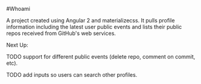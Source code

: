#Whoami

A project created using Angular 2 and materializecss.
It pulls profile information including the latest user public events and lists their public repos received from GitHub's web services.

Next Up:

TODO support for different public events (delete repo, comment on commit, etc).

TODO add inputs so users can search other profiles.

